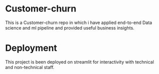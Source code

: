 # Customer-churn
This is a Customer-churn repo in which i have applied end-to-end Data science and ml pipeline and provided useful business insights.

# Deployment
This project is been deployed on streamlit for interactivity with technical and non-technical staff.
